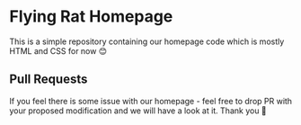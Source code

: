 # Flying Rat Homepage

This is a simple repository containing our homepage code which is mostly HTML and CSS for now :blush:

## Pull Requests

If you feel there is some issue with our homepage - feel free to drop PR with your proposed modification and we will have a look at it. Thank you :pray:
